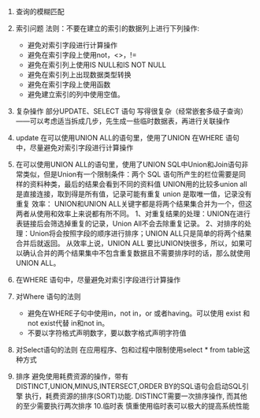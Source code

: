 

1.	查询的模糊匹配
2.	索引问题 法则：不要在建立的索引的数据列上进行下列操作:

	*	避免对索引字段进行计算操作
	*	避免在索引字段上使用not，<>，!=
	*	避免在索引列上使用IS NULL和IS NOT NULL
	*	避免在索引列上出现数据类型转换
	*	避免在索引字段上使用函数
	*	避免建立索引的列中使用空值。

3.	复杂操作
部分UPDATE、SELECT 语句 写得很复杂（经常嵌套多级子查询）——可以考虑适当拆成几步，先生成一些临时数据表，再进行关联操作
4.	update
在可以使用UNION ALL的语句里，使用了UNION
在WHERE 语句中，尽量避免对索引字段进行计算操作
5.	在可以使用UNION ALL的语句里，使用了UNION
SQL中Union和Join语句非常类似，但是Union有一个限制条件：两个 SQL 语句所产生的栏位需要是同样的资料种类，最后的结果会看到不同的资料值
UNION用的比较多union all是直接连接，取到得是所有值，记录可能有重复   union 是取唯一值，记录没有重复 
效率：
UNION和UNION ALL关键字都是将两个结果集合并为一个，但这两者从使用和效率上来说都有所不同。
1、对重复结果的处理：UNION在进行表链接后会筛选掉重复的记录，Union All不会去除重复记录。
2、对排序的处理：Union将会按照字段的顺序进行排序；UNION ALL只是简单的将两个结果合并后就返回。
从效率上说，UNION ALL 要比UNION快很多，所以，如果可以确认合并的两个结果集中不包含重复数据且不需要排序时的话，那么就使用UNION ALL。

6.	在WHERE 语句中，尽量避免对索引字段进行计算操作
7.	对Where 语句的法则

	*	 避免在WHERE子句中使用in，not  in，or 或者having。可以使用 exist 和not exist代替 in和not in。
	*	 不要以字符格式声明数字，要以数字格式声明字符值

8.	对Select语句的法则
在应用程序、包和过程中限制使用select * from table这种方式

9. 排序
	避免使用耗费资源的操作，带有DISTINCT,UNION,MINUS,INTERSECT,ORDER BY的SQL语句会启动SQL引擎 执行，耗费资源的排序(SORT)功能. DISTINCT需要一次排序操作, 而其他的至少需要执行两次排序
10.临时表
	慎重使用临时表可以极大的提高系统性能
